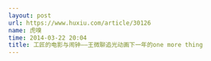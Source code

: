 ```yaml
---
layout: post
url: https://www.huxiu.com/article/30126
name: 虎嗅
time: 2014-03-22 20:04
title: 工匠的电影与闹钟——王微聊追光动画下一年的one more thing
---
```

